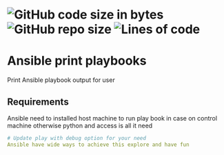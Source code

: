 # ![GitHub code size in bytes](https://img.shields.io/github/languages/code-size/iamraj007/ansible-PrintPlays?style=flat-square) ![GitHub repo size](https://img.shields.io/github/repo-size/iamraj007/ansible-PrintPlays) ![Lines of code](https://img.shields.io/tokei/lines/github/iamraj007/ansible-PrintPlays)

# Ansible print playbooks
Print Ansible playbook output for user 

## Requirements
Ansible need to installed host machine to run play book in case on control machine otherwise python and access is all it need 


```yaml
# Update play with debug option for your need 
Ansible have wide ways to achieve this explore and have fun  
```

